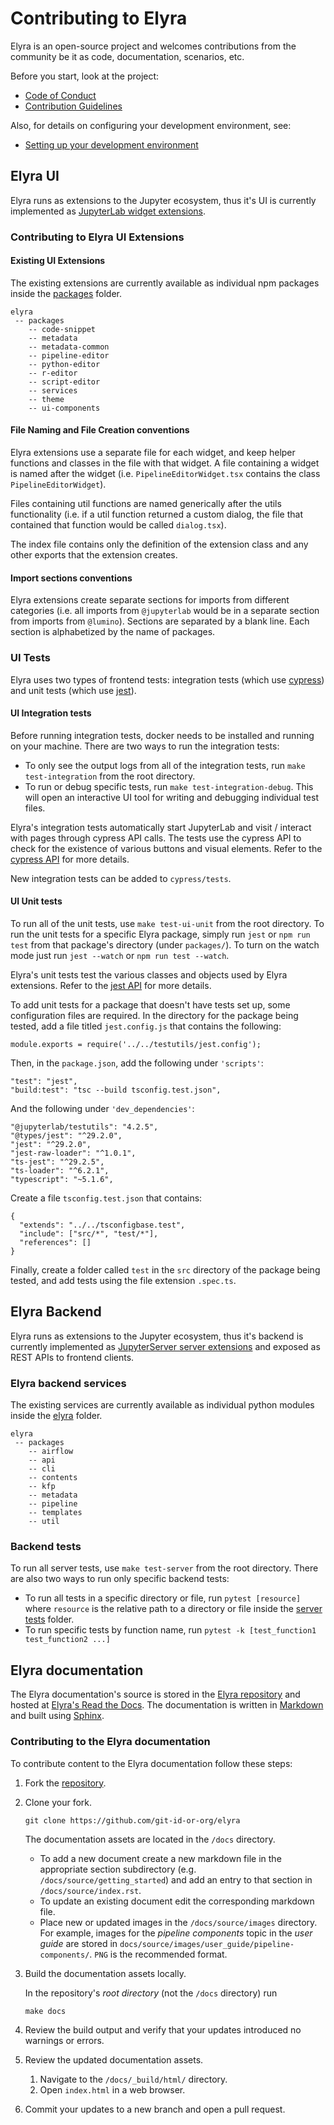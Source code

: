 <!--
{% comment %}
Copyright 2018-2025 Elyra Authors

Licensed under the Apache License, Version 2.0 (the "License");
you may not use this file except in compliance with the License.
You may obtain a copy of the License at

http://www.apache.org/licenses/LICENSE-2.0

Unless required by applicable law or agreed to in writing, software
distributed under the License is distributed on an "AS IS" BASIS,
WITHOUT WARRANTIES OR CONDITIONS OF ANY KIND, either express or implied.
See the License for the specific language governing permissions and
limitations under the License.
{% endcomment %}
-->
# Contributing to Elyra

Elyra is an open-source project and welcomes contributions from the community be it as code, documentation, scenarios, etc.

Before you start, look at the project:
- [Code of Conduct](https://github.com/elyra-ai/community/blob/main/code-of-conduct.md)
- [Contribution Guidelines](https://github.com/elyra-ai/community/blob/main/contributing.md)

Also, for details on configuring your development environment, see:
- [Setting up your development environment](development-workflow.md)

## Elyra UI

Elyra runs as extensions to the Jupyter ecosystem, thus it's UI is currently implemented as
[JupyterLab widget extensions](https://jupyterlab.readthedocs.io/en/stable/user/extensions.html).

### Contributing to Elyra UI Extensions

#### Existing UI Extensions

The existing extensions are currently available as individual npm packages inside the
[packages](https://github.com/elyra-ai/elyra/tree/main/packages) folder.

```
elyra
 -- packages
    -- code-snippet
    -- metadata
    -- metadata-common
    -- pipeline-editor
    -- python-editor
    -- r-editor
    -- script-editor
    -- services
    -- theme
    -- ui-components
```

#### File Naming and File Creation conventions
Elyra extensions use a separate file for each widget, and keep helper functions and classes in the file with that widget.
A file containing a widget is named after the widget (i.e. `PipelineEditorWidget.tsx` contains the class `PipelineEditorWidget`).

Files containing util functions are named generically after the utils functionality
(i.e. if a util function returned a custom dialog, the file that contained that function would be called `dialog.tsx`).

The index file contains only the definition of the extension class and any other exports that the extension creates.

#### Import sections conventions
Elyra extensions create separate sections for imports from different categories
(i.e. all imports from `@jupyterlab` would be in a separate section from imports from `@lumino`).
Sections are separated by a blank line. Each section is alphabetized by the name of packages.


### UI Tests
Elyra uses two types of frontend tests: integration tests (which use [cypress](https://docs.cypress.io/))
and unit tests (which use [jest](https://jestjs.io/docs/en/getting-started)).

#### UI Integration tests
Before running integration tests, docker needs to be installed and running on your machine.
There are two ways to run the integration tests:
* To only see the output logs from all of the integration tests,
run `make test-integration` from the root directory.
* To run or debug specific tests,
run `make test-integration-debug`. This will open an interactive UI tool for writing and debugging individual test files.

Elyra's integration tests automatically start JupyterLab and visit / interact with pages through cypress API calls.
The tests use the cypress API to check for the existence of various buttons and visual elements.
Refer to the [cypress API](https://docs.cypress.io/api/api/table-of-contents.html) for more details.

New integration tests can be added to `cypress/tests`.

#### UI Unit tests
To run all of the unit tests, use `make test-ui-unit` from the root directory. To run the unit tests for a specific Elyra package, simply run `jest` or `npm run test` from that package's directory (under `packages/`). To turn on the watch mode just run `jest --watch` or `npm run test --watch`.

Elyra's unit tests test the various classes and objects used by Elyra extensions. Refer to the [jest API](https://jestjs.io/docs/en/getting-started) for more details.

To add unit tests for a package that doesn't have tests set up, some configuration files are required. In the directory for the package being tested, add a file titled `jest.config.js` that contains the following:
```
module.exports = require('../../testutils/jest.config');
```
Then, in the `package.json`, add the following under `'scripts'`:
```
"test": "jest",
"build:test": "tsc --build tsconfig.test.json",
```
And the following under `'dev_dependencies'`:
```
"@jupyterlab/testutils": "4.2.5",
"@types/jest": "^29.2.0",
"jest": "^29.2.0",
"jest-raw-loader": "^1.0.1",
"ts-jest": "^29.2.5",
"ts-loader": "^6.2.1",
"typescript": "~5.1.6",
```
Create a file `tsconfig.test.json` that contains:
```
{
  "extends": "../../tsconfigbase.test",
  "include": ["src/*", "test/*"],
  "references": []
}
```

Finally, create a folder called `test` in the `src` directory of the package being tested, and add tests using the file extension `.spec.ts`.

## Elyra Backend

Elyra runs as extensions to the Jupyter ecosystem, thus it's backend is currently implemented as
[JupyterServer server extensions](https://jupyter-server.readthedocs.io/en/latest/developers/extensions.html)
and exposed as REST APIs to frontend clients.


### Elyra backend services

The existing services are currently available as individual python modules inside the
[elyra](https://github.com/elyra-ai/elyra/tree/main/elyra) folder.

```
elyra
 -- packages
    -- airflow
    -- api
    -- cli
    -- contents
    -- kfp
    -- metadata
    -- pipeline
    -- templates
    -- util
```

### Backend tests
To run all server tests, use `make test-server` from the root directory. There are also two ways to run only specific backend tests:

* To run all tests in a specific directory or file, run `pytest [resource]` where `resource` is the relative path to a directory or file inside the [server tests](https://github.com/elyra-ai/elyra/tree/main/elyra/tests) folder.
* To run specific tests by function name, run `pytest -k [test_function1 test_function2 ...]`


## Elyra documentation

The Elyra documentation's source is stored in the [Elyra repository](https://github.com/elyra-ai/elyra/tree/main/docs) and hosted at [Elyra's Read the Docs](https://elyra.readthedocs.io/). The documentation is written in [Markdown](https://www.sphinx-doc.org/en/master/usage/markdown.html) and built using [Sphinx](https://www.sphinx-doc.org/en/master/).


### Contributing to the Elyra documentation

To contribute content to the Elyra documentation follow these steps:

1. Fork the [repository](https://github.com/elyra-ai/elyra).

2. Clone your fork.

   ```
   git clone https://github.com/git-id-or-org/elyra
   ```

   The documentation assets are located in the `/docs` directory.

   - To add a new document create a new markdown file in the appropriate section subdirectory (e.g. `/docs/source/getting_started`) and add an entry to that section in `/docs/source/index.rst`.
   - To update an existing document edit the corresponding markdown file.
   - Place new or updated images in the `/docs/source/images` directory. For example, images for the _pipeline components_ topic in the _user guide_ are stored in `docs/source/images/user_guide/pipeline-components/`. `PNG` is the recommended format.

3. Build the documentation assets locally.

   In the repository's _root directory_ (not the `/docs` directory) run

   ```
   make docs
   ```

4. Review the build output and verify that your updates introduced no warnings or errors.

5. Review the updated documentation assets.
    1. Navigate to the `/docs/_build/html/` directory.
    1. Open `index.html` in a web browser.

6. Commit your updates to a new branch and open a pull request.
